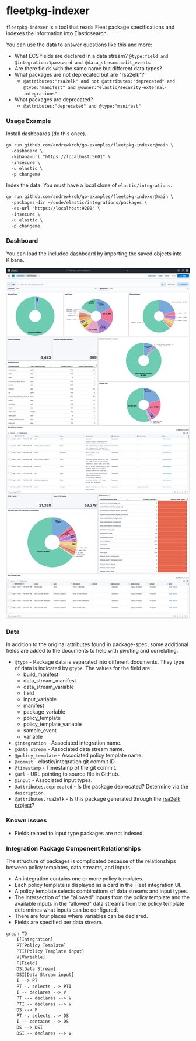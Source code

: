 # fleetpkg-indexer

`fleetpkg-indexer` is a tool that reads Fleet package specifications and indexes the information
into Elasticsearch.

You can use the data to answer questions like this and more:

- What ECS fields are declared in a data stream?
  `@type:field and @integration:1password and @data_stream:audit_events`
- Are there fields with the same name but different data types?
- What packages are not deprecated but are "rsa2elk"?
  - `@attributes:"rsa2elk" and not @attributes:"deprecated" and @type:"manifest" and @owner:"elastic/security-external-integrations" `
- What packages are deprecated?
  - `@attributes:"deprecated" and @type:"manifest"`

### Usage Example

Install dashboards (do this once).

```shell
go run github.com/andrewkroh/go-examples/fleetpkg-indexer@main \
  -dashboard \
  -kibana-url "https://localhost:5601" \
  -insecure \
  -u elastic \
  -p changeme
```

Index the data. You must have a local clone of `elastic/integrations`.

```shell
go run github.com/andrewkroh/go-examples/fleetpkg-indexer@main \
  -packages-dir ~/code/elastic/integrations/packages \
  -es-url "https://localhost:9200" \
  -insecure \
  -u elastic \
  -p changeme
```

### Dashboard

You can load the included dashboard by importing the saved objects into Kibana.

![dashboard](dashboard.png)

### Data

In addition to the original attributes found in package-spec, some additional
fields are added to the documents to help with pivoting and correlating.

- `@type` - Package data is separated into different documents. They type of data
  is indicated by `@type`. The values for the field are:
    - build_manifest
    - data_stream_manifest
    - data_stream_variable
    - field
    - input_variable
    - manifest
    - package_variable
    - policy_template
    - policy_template_variable
    - sample_event
    - variable
- `@integration` - Associated integration name.
- `@data_stream` - Associated data stream name.
- `@policy_template` - Associated policy template name.
- `@commit` - elastic/integration git commit ID
- `@timestamp` - Timestamp of the git commit.
- `@url` - URL pointing to source file in GitHub.
- `@input` - Associated input types.
- `@attributes.deprecated` - Is the package deprecated? Determine via the `description`.
- `@attributes.rsa2elk` - Is this package generated through the [rsa2elk project](https://github.com/adriansr/nwdevice2filebeat)?

### Known issues

- Fields related to input type packages are not indexed.

### Integration Package Component Relationships

The structure of packages is complicated because of the relationships
between policy templates, data streams, and inputs.

- An integration contains one or more policy templates.
- Each policy template is displayed as a card in the Fleet integration UI.
- A policy template selects combinations of data streams and input types.
- The intersection of the "allowed" inputs from the policy template and the
available inputs in the "allowed" data streams from the policy template
determines what inputs can be configured.
- There are four places where variables can be declared.
- Fields are specified per data stream.

```mermaid
graph TD
    I[Integration]
    PT[Policy Template]
    PTI[Policy Template input]
    V[Variable]
    F[Field]
    DS[Data Stream]
    DSI[Data Stream input]
    I --> PT
    PT -. selects .-> PTI
    I -- declares --> V
    PT --= declares --> V
    PTI -- declares --> V
    DS --> F
    PT -. selects .-> DS
    I -- contains --> DS
    DS --> DSI
    DSI -- declares --> V
```
